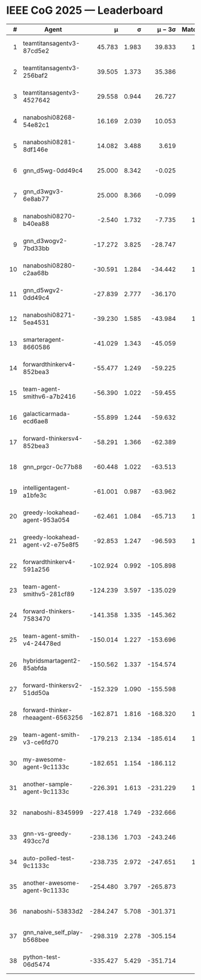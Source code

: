 # IEEE CoG 2025 — Leaderboard

| # | Agent | μ | σ | μ − 3σ | Matches | Updated |
|---:|---|---:|---:|---:|---:|---|
| 1 | teamtitansagentv3-87cd5e2 | 45.783 | 1.983 | 39.833 | 1020 | 2025-08-28 19:12 |
| 2 | teamtitansagentv3-256baf2 | 39.505 | 1.373 | 35.386 | 700 | 2025-08-28 19:12 |
| 3 | teamtitansagentv3-4527642 | 29.558 | 0.944 | 26.727 | 880 | 2025-08-28 19:12 |
| 4 | nanaboshi08268-54e82c1 | 16.169 | 2.039 | 10.053 | 800 | 2025-08-28 19:12 |
| 5 | nanaboshi08281-8df146e | 14.082 | 3.488 | 3.619 | 40 | 2025-08-28 19:12 |
| 6 | gnn_d5wg-0dd49c4 | 25.000 | 8.342 | -0.025 | 20 | 2025-08-28 19:12 |
| 7 | gnn_d3wgv3-6e8ab77 | 25.000 | 8.366 | -0.099 | 80 | 2025-08-28 19:12 |
| 8 | nanaboshi08270-b40ea88 | -2.540 | 1.732 | -7.735 | 1000 | 2025-08-28 19:12 |
| 9 | gnn_d3wogv2-7bd33bb | -17.272 | 3.825 | -28.747 | 48 | 2025-08-28 19:12 |
| 10 | nanaboshi08280-c2aa68b | -30.591 | 1.284 | -34.442 | 1040 | 2025-08-28 19:12 |
| 11 | gnn_d5wgv2-0dd49c4 | -27.839 | 2.777 | -36.170 | 40 | 2025-08-28 19:12 |
| 12 | nanaboshi08271-5ea4531 | -39.230 | 1.585 | -43.984 | 1320 | 2025-08-28 19:12 |
| 13 | smarteragent-8660586 | -41.029 | 1.343 | -45.059 | 900 | 2025-08-28 19:12 |
| 14 | forwardthinkerv4-852bea3 | -55.477 | 1.249 | -59.225 | 804 | 2025-08-28 19:12 |
| 15 | team-agent-smithv6-a7b2416 | -56.390 | 1.022 | -59.455 | 940 | 2025-08-28 19:12 |
| 16 | galacticarmada-ecd6ae8 | -55.899 | 1.244 | -59.632 | 900 | 2025-08-28 19:12 |
| 17 | forward-thinkersv4-852bea3 | -58.291 | 1.366 | -62.389 | 702 | 2025-08-28 19:12 |
| 18 | gnn_prgcr-0c77b88 | -60.448 | 1.022 | -63.513 | 850 | 2025-08-28 19:12 |
| 19 | intelligentagent-a1bfe3c | -61.001 | 0.987 | -63.962 | 740 | 2025-08-28 19:12 |
| 20 | greedy-lookahead-agent-953a054 | -62.461 | 1.084 | -65.713 | 1060 | 2025-08-28 19:12 |
| 21 | greedy-lookahead-agent-v2-e75e8f5 | -92.853 | 1.247 | -96.593 | 1000 | 2025-08-28 19:12 |
| 22 | forwardthinkerv4-591a256 | -102.924 | 0.992 | -105.898 | 955 | 2025-08-28 19:12 |
| 23 | team-agent-smithv5-281cf89 | -124.239 | 3.597 | -135.029 | 780 | 2025-08-28 19:12 |
| 24 | forward-thinkers-7583470 | -141.358 | 1.335 | -145.362 | 760 | 2025-08-28 19:12 |
| 25 | team-agent-smith-v4-24478ed | -150.014 | 1.227 | -153.696 | 978 | 2025-08-28 19:12 |
| 26 | hybridsmartagent2-85abfda | -150.562 | 1.337 | -154.574 | 979 | 2025-08-28 19:12 |
| 27 | forward-thinkersv2-51dd50a | -152.329 | 1.090 | -155.598 | 944 | 2025-08-28 19:12 |
| 28 | forward-thinker-rheaagent-6563256 | -162.871 | 1.816 | -168.320 | 1004 | 2025-08-28 19:12 |
| 29 | team-agent-smith-v3-ce6fd70 | -179.213 | 2.134 | -185.614 | 1098 | 2025-08-28 19:12 |
| 30 | my-awesome-agent-9c1133c | -182.651 | 1.154 | -186.112 | 920 | 2025-08-28 19:12 |
| 31 | another-sample-agent-9c1133c | -226.391 | 1.613 | -231.229 | 1020 | 2025-08-28 19:12 |
| 32 | nanaboshi-8345999 | -227.418 | 1.749 | -232.666 | 820 | 2025-08-28 19:12 |
| 33 | gnn-vs-greedy-493cc7d | -238.136 | 1.703 | -243.246 | 720 | 2025-08-28 19:12 |
| 34 | auto-polled-test-9c1133c | -238.735 | 2.972 | -247.651 | 1020 | 2025-08-28 19:12 |
| 35 | another-awesome-agent-9c1133c | -254.480 | 3.797 | -265.873 | 820 | 2025-08-28 19:12 |
| 36 | nanaboshi-53833d2 | -284.247 | 5.708 | -301.371 | 800 | 2025-08-28 19:12 |
| 37 | gnn_naive_self_play-b568bee | -298.319 | 2.278 | -305.154 | 700 | 2025-08-28 19:12 |
| 38 | python-test-06d5474 | -335.427 | 5.429 | -351.714 | 890 | 2025-08-28 19:12 |
